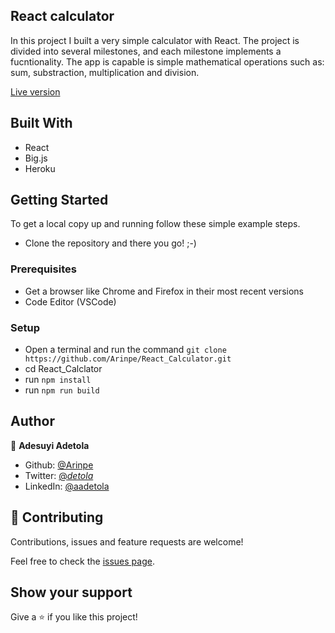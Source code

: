 ## React calculator

In this project I built a very simple calculator with React. The project is divided into several milestones, and each milestone implements a fucntionality. The app is capable is simple mathematical operations such as: sum, substraction, multiplication and division.

[Live version](https://safe-bastion-29534.herokuapp.com/)

## Built With

- React
- Big.js
- Heroku

## Getting Started

To get a local copy up and running follow these simple example steps.

- Clone the repository and there you go! ;-)

### Prerequisites

- Get a browser like Chrome and Firefox in their most recent versions
- Code Editor (VSCode)

### Setup

- Open a terminal and run the command `git clone https://github.com/Arinpe/React_Calculator.git`
- cd React_Calclator
- run `npm install`
- run `npm run build`

## Author

👤 **Adesuyi Adetola**

- Github: [@Arinpe](https://github.com/Arinpe)
- Twitter: [@_detola_](https://twitter.com/_detola_)
- LinkedIn: [@aadetola](https://www.linkedin.com/in/aadetola)

## 🤝 Contributing

Contributions, issues and feature requests are welcome!

Feel free to check the [issues page](https://github.com/Arinpe/React_Calculator/issues).

## Show your support

Give a ⭐️ if you like this project!

